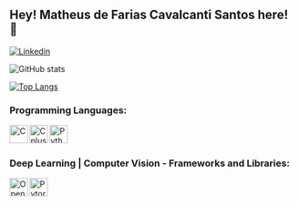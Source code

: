 <!--
**matheusdefarias/matheusdefarias** is a ✨ _special_ ✨ repository because its `README.md` (this file) appears on your GitHub profile.

Here are some ideas to get you started:

- 🔭 I’m currently working on ...
- 🌱 I’m currently learning ...
- 👯 I’m looking to collaborate on ...
- 🤔 I’m looking for help with ...
- 💬 Ask me about ...
- 📫 How to reach me: ...
- 😄 Pronouns: ...
- ⚡ Fun fact: ...
-->

## Hey! Matheus de Farias Cavalcanti Santos here! 👋
[![Linkedin](https://img.shields.io/badge/-LinkedIn-blue?style=flat&logo=Linkedin&logoColor=white&link=https://www.linkedin.com/in/matheusdefariascs/)](https://www.linkedin.com/in/matheusdefariascs/)

![GitHub stats](https://github-readme-stats.vercel.app/api?username=matheusdefarias&show_icons=true&theme=light)

[![Top Langs](https://github-readme-stats.vercel.app/api/top-langs/?username=matheusdefarias&langs_count=8&theme=light)](https://github.com/matheusdefarias/github-readme-stats)

### Programming Languages:

<img align="left" alt="C" width="32px" src="https://cdn.freebiesupply.com/logos/large/2x/c-2975-logo-png-transparent.png" />
<img align="left" alt="Cplusplus" width="32px" src="https://upload.wikimedia.org/wikipedia/commons/1/18/ISO_C%2B%2B_Logo.svg" />
<img align="left" alt="Python" width="32px" src="https://upload.wikimedia.org/wikipedia/commons/c/c3/Python-logo-notext.svg" />
<br />
<br />

### Deep Learning | Computer Vision - Frameworks and Libraries:

<a href="https://opencv.org/"><img align="left" alt="OpenCV" width="32px" src="https://upload.wikimedia.org/wikipedia/commons/5/53/OpenCV_Logo_with_text.png" /></a>
<img align="left" alt="Pytorch" width="32px" src="https://upload.wikimedia.org/wikipedia/commons/1/10/PyTorch_logo_icon.svg" />

